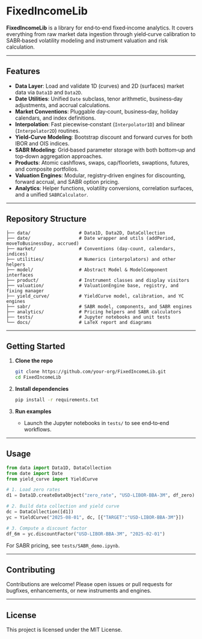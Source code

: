 # FixedIncomeLib

**FixedIncomeLib** is a library for end‑to‑end fixed‑income analytics. It covers everything from raw market data ingestion through yield‑curve calibration to SABR‐based volatility modeling and instrument valuation and risk calculation.

---

## Features

- **Data Layer**: Load and validate 1D (curves) and 2D (surfaces) market data via `Data1D` and `Data2D`.
- **Date Utilities**: Unified `Date` subclass, tenor arithmetic, business‑day adjustments, and accrual calculations.
- **Market Conventions**: Pluggable day‑count, business‑day, holiday calendars, and index definitions.
- **Interpolation**: Fast piecewise‑constant (`Interpolator1D`) and bilinear (`Interpolator2D`) routines.
- **Yield‑Curve Modeling**: Bootstrap discount and forward curves for both IBOR and OIS indices.
- **SABR Modeling**: Grid‑based parameter storage with both bottom‐up and top‐down aggregation approaches.
- **Products**: Atomic cashflows, swaps, cap/floorlets, swaptions, futures, and composite portfolios.
- **Valuation Engines**: Modular, registry‑driven engines for discounting, forward accrual, and SABR option pricing.
- **Analytics**: Helper functions, volatility conversions, correlation surfaces, and a unified `SABRCalculator`.

---

## Repository Structure

```
├── data/                  # Data1D, Data2D, DataCollection
├── date/                  # Date wrapper and utils (addPeriod, moveToBusinessDay, accrued)
├── market/                # Conventions (day‑count, calendars, indices)
├── utilities/             # Numerics (interpolators) and other helpers
├── model/                 # Abstract Model & ModelComponent interfaces
├── product/               # Instrument classes and display visitors
├── valuation/             # ValuationEngine base, registry, and fixing manager
├── yield_curve/           # YieldCurve model, calibration, and YC engines
├── sabr/                  # SABR model, components, and SABR engines
├── analytics/             # Pricing helpers and SABR calculators
├── tests/                 # Jupyter notebooks and unit tests
└── docs/                  # LaTeX report and diagrams
```

---

## Getting Started

1. **Clone the repo**

   ```bash
   git clone https://github.com/your-org/FixedIncomeLib.git
   cd FixedIncomeLib
   ```

2. **Install dependencies**

   ```bash
   pip install -r requirements.txt
   ```

3. **Run examples**

   - Launch the Jupyter notebooks in `tests/` to see end‑to‑end workflows.

---

## Usage

```python
from data import Data1D, DataCollection
from date import Date
from yield_curve import YieldCurve

# 1. Load zero rates
d1 = Data1D.createDataObject("zero_rate", "USD-LIBOR-BBA-3M", df_zero)

# 2. Build data collection and yield curve
dc = DataCollection([d1])
yc = YieldCurve("2025-08-01", dc, [{"TARGET":"USD-LIBOR-BBA-3M"}])

# 3. Compute a discount factor
df_6m = yc.discountFactor("USD-LIBOR-BBA-3M", "2025-02-01")
```

For SABR pricing, see `tests/SABR_demo.ipynb`.

---

## Contributing

Contributions are welcome! Please open issues or pull requests for bugfixes, enhancements, or new instruments and engines.

---

## License

This project is licensed under the MIT License.

